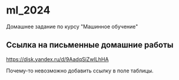 # ml_2024
Домашнее задание по курсу "Машинное обучение"

## Ссылка на письменные домашние работы
https://disk.yandex.ru/d/9AadqSiZwILhHA

Почему-то невозможно добавить ссылку в поле таблицы.
